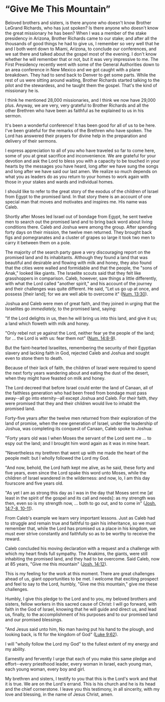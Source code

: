 # “Give Me This Mountain”

Beloved brothers and sisters, is there anyone who doesn't know Brother LeGrand
Richards, who has just spoken? Is there anyone who doesn't know the great
missionary he has been? When I was a member of the stake presidency in
Arizona, Brother Richards came to our stake; and after all the thousands of
good things he had to give us, I remember so very well that he and I both went
down to Miami, Arizona, to conclude our conferences, and we sat there and
talked about the gospel most of the evening. I don't know whether he will
remember that or not, but it was very impressive to me. The First Presidency
recently went with some of the General Authorities down to an area conference
in New Mexico and we got caught with a plane breakdown. They had to send back
to Denver to get some parts. While the rest of us were sitting around waiting,
Brother Richards started talking to the pilot and the stewardess, and he
taught them the gospel. That's the kind of missionary he is.

I think he mentioned 28,000 missionaries, and I think we now have 29,000 plus.
Anyway, we are very, very grateful to Brother Richards and all the other
Brethren who have been as faithful as he explained to us in his sermon.

It's been a wonderful conference! It has been good for all of us to be here.
I've been grateful for the remarks of the Brethren who have spoken. The Lord
has answered their prayers for divine help in the preparation and delivery of
their sermons.

I express appreciation to all of you who have traveled so far to come here,
some of you at great sacrifice and inconvenience. We are grateful for your
devotion and ask the Lord to bless you with a capacity to be touched in your
hearts by the messages you have heard, long after we have sung the songs and
long after we have said our last amen. We realize so much depends on what you
as leaders do as you return to your homes to work again with those in your
stakes and wards and individual homes.

I should like to refer to the great story of the exodus of the children of
Israel from Egypt to the promised land. In that story there is an account of
one special man that moves and motivates and inspires me. His name was Caleb.

Shortly after Moses led Israel out of bondage from Egypt, he sent twelve men
to search out the promised land and to bring back word about living conditions
there. Caleb and Joshua were among the group. After spending forty days on
their mission, the twelve men returned. They brought back figs and
pomegranates and a cluster of grapes so large it took two men to carry it
between them on a pole.

The majority of the search party gave a very discouraging report on the
promised land and its inhabitants. Although they found a land that was
beautiful and desirable and flowing with milk and honey, they also found that
the cities were walled and formidable and that the people, the "sons of Anak,"
looked like giants. The Israelite scouts said that they felt like grasshoppers
in comparison. Caleb, however, saw things a little differently, with what the
Lord called "another spirit," and his account of the journey and their
challenges was quite different. He said, "Let us go up at once, and possess
[their land]; for we are well able to overcome it" ([Num.
13:30](https://www.lds.org/scriptures/ot/num/13.30?lang=eng#29)).

Joshua and Caleb were men of great faith, and they joined in urging that the
Israelites go _immediately,_ to the promised land, saying:

"If the Lord delights in us, then he will bring us into this land, and give it
us; a land which floweth with milk and honey.

"Only rebel not ye against the Lord, neither fear ye the people of the land;
for ... the Lord is with us: fear them not" ([Num.
14:8-9](https://www.lds.org/scriptures/ot/num/14.8-9?lang=eng#7)).

But the faint-hearted Israelites, remembering the security of their Egyptian
slavery and lacking faith in God, rejected Caleb and Joshua and sought even to
stone them to death.

Because of their lack of faith, the children of Israel were required to spend
the next forty years wandering about and eating the dust of the desert, when
they might have feasted on milk and honey.

The Lord decreed that before Israel could enter the land of Canaan, all of the
faithless generation who had been freed from bondage must pass away--all go
into eternity--all except Joshua and Caleb. For _their_ faith, _they_ were
promised that they and their children would live to inhabit the promised land.

Forty-five years after the twelve men returned from their exploration of the
land of promise, when the new generation of Israel, under the leadership of
Joshua, was completing its conquest of Canaan, Caleb spoke to Joshua:

"Forty years old was I when Moses the servant of the Lord sent me ... to espy
out the land; and I brought him word again as it was in mine heart.

"Nevertheless my brethren that went up with me made the heart of the people
melt: but I wholly followed the Lord my God.

"And now, behold, the Lord hath kept me alive, as he said, these forty and
five years, even since the Lord spake this word unto Moses, while the children
of Israel wandered in the wilderness: and now, lo, I am this day fourscore and
five years old.

"As yet I am as strong this day as I was in the day that Moses sent me [at
least in the spirit of the gospel and its call and needs]: as my strength was
then, even so is my strength now, ... both to go out, and to come in" ([Josh.
14:7-8,
10-11](https://www.lds.org/scriptures/ot/josh/14.7-8%2C10-11?lang=eng#6)).

From Caleb's example we learn very important lessons. Just as Caleb had to
struggle and remain true and faithful to gain his inheritance, so we must
remember that, while the Lord has promised us a place in his kingdom, we must
ever strive constantly and faithfully so as to be worthy to receive the
reward.

Caleb concluded his moving declaration with a request and a challenge with
which my heart finds full sympathy. The Anakims, the giants, were still
inhabiting the promised land, and they had to be overcome. Said Caleb, now at
85 years, "Give me this mountain" ([Josh.
14:12](https://www.lds.org/scriptures/ot/josh/14.12?lang=eng#11)).

This is my feeling for the work at this moment. There are great challenges
ahead of us, giant opportunities to be met. I welcome that exciting prospect
and feel to say to the Lord, humbly, "Give me this mountain," give me these
challenges.

Humbly, I give this pledge to the Lord and to you, my beloved brothers and
sisters, fellow workers in this sacred cause of Christ: I will go forward,
with faith in the God of Israel, knowing that he will guide and direct us, and
lead us, finally, to the accomplishment of his purposes and to our promised
land and our promised blessings.

"And Jesus said unto him, No man having put his hand to the plough, and
looking back, is fit for the kingdom of God" ([Luke
9:62](https://www.lds.org/scriptures/nt/luke/9.62?lang=eng#61)).

I will "wholly follow the Lord my God" to the fullest extent of my energy and
my ability.

Earnestly and fervently I urge that each of you make this same pledge and
effort--every priesthood leader, every woman in Israel, each young man, each
young woman, every boy and girl.

My brethren and sisters, I testify to you that this is the Lord's work and
that it is true. We are on the Lord's errand. This is his church and he is its
head and the chief cornerstone. I leave you this testimony, in all sincerity,
with my love and blessing, in the name of Jesus Christ, amen.

